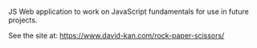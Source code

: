 JS Web application to work on JavaScript fundamentals for use in future projects.

See the site at: https://www.david-kan.com/rock-paper-scissors/
